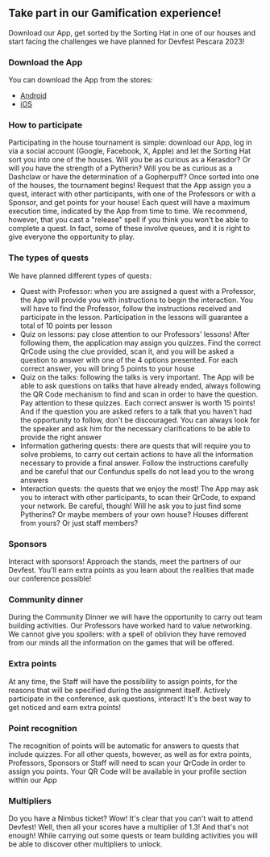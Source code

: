 ## Take part in our Gamification experience!

Download our App, get sorted by the Sorting Hat in one of our houses and start facing the challenges we have planned for Devfest Pescara 2023!

### Download the App

You can download the App from the stores:

- [Android](https://play.google.com/store/apps/details?id=it.gdgpescara.filch)
- [iOS](https://apps.apple.com/us/app/devfest-pescara-2023/id6471958039)

### How to participate

Participating in the house tournament is simple: download our App, log in via a social account (Google, Facebook, X, Apple) and let the Sorting Hat sort you into one of the houses.
Will you be as curious as a Kerasdor? Or will you have the strength of a Pytherin? Will you be as curious as a Dashclaw or have the determination of a Gopherpuff?
Once sorted into one of the houses, the tournament begins! Request that the App assign you a quest, interact with other participants, with one of the Professors or with a Sponsor, and get points for your house! Each quest will have a maximum execution time, indicated by the App from time to time.
We recommend, however, that you cast a "release" spell if you think you won't be able to complete a quest. In fact, some of these involve queues, and it is right to give everyone the opportunity to play.

### The types of quests

We have planned different types of quests:

- Quest with Professor: when you are assigned a quest with a Professor, the App will provide you with instructions to begin the interaction. You will have to find the Professor, follow the instructions received and participate in the lesson. Participation in the lessons will guarantee a total of 10 points per lesson
- Quiz on lessons: pay close attention to our Professors' lessons! After following them, the application may assign you quizzes. Find the correct QrCode using the clue provided, scan it, and you will be asked a question to answer with one of the 4 options presented. For each correct answer, you will bring 5 points to your house
- Quiz on the talks: following the talks is very important. The App will be able to ask questions on talks that have already ended, always following the QR Code mechanism to find and scan in order to have the question. Pay attention to these quizzes. Each correct answer is worth 15 points! And if the question you are asked refers to a talk that you haven't had the opportunity to follow, don't be discouraged. You can always look for the speaker and ask him for the necessary clarifications to be able to provide the right answer
- Information gathering quests: there are quests that will require you to solve problems, to carry out certain actions to have all the information necessary to provide a final answer. Follow the instructions carefully and be careful that our Confundus spells do not lead you to the wrong answers
- Interaction quests: the quests that we enjoy the most! The App may ask you to interact with other participants, to scan their QrCode, to expand your network. Be careful, though! Will he ask you to just find some Pytherins? Or maybe members of your own house? Houses different from yours? Or just staff members?

### Sponsors

Interact with sponsors! Approach the stands, meet the partners of our Devfest. You'll earn extra points as you learn about the realities that made our conference possible!

### Community dinner

During the Community Dinner we will have the opportunity to carry out team building activities. Our Professors have worked hard to value networking. We cannot give you spoilers: with a spell of oblivion they have removed from our minds all the information on the games that will be offered.

### Extra points

At any time, the Staff will have the possibility to assign points, for the reasons that will be specified during the assignment itself. Actively participate in the conference, ask questions, interact! It's the best way to get noticed and earn extra points!

### Point recognition

The recognition of points will be automatic for answers to quests that include quizzes. For all other quests, however, as well as for extra points, Professors, Sponsors or Staff will need to scan your QrCode in order to assign you points. Your QR Code will be available in your profile section within our App

### Multipliers

Do you have a Nimbus ticket? Wow! It's clear that you can't wait to attend Devfest! Well, then all your scores have a multiplier of 1.3!
And that's not enough! While carrying out some quests or team building activities you will be able to discover other multipliers to unlock.
